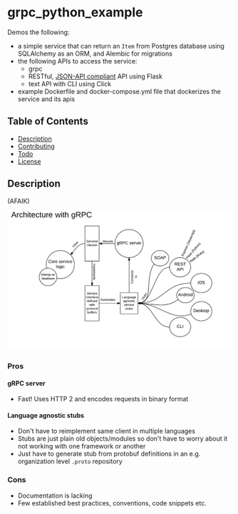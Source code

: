 # grpc_python_example

Demos the following:

* a simple service that can return an `Item` from Postgres database using SQLAlchemy as an ORM, and Alembic for migrations
* the following APIs to access the service:
    * grpc
    * RESTful, [JSON-API compliant](http://jsonapi.org/format/) API using Flask
    * text API with CLI using Click
* example Dockerfile and docker-compose.yml file that dockerizes the service and its apis

## Table of Contents

* [Description](#description)
* [Contributing](docs/CONTRIBUTING.md)
* [Todo](docs/TODO.md)
* [License](docs/LICENSE.md)

## Description

(AFAIK)

![grpc architecture diagram](img/grpc_arch_diagram.png)

### Pros

#### gRPC server

- Fast! Uses HTTP 2 and encodes requests in binary format

#### Language agnostic stubs

- Don't have to reimplement same client in multiple languages
- Stubs are just plain old objects/modules so don't have to worry about it not working with one framework or another
- Just have to generate stub from protobuf definitions in an e.g. organization level `.proto` repository

### Cons

- Documentation is lacking
- Few established best practices, conventions, code snippets etc.
